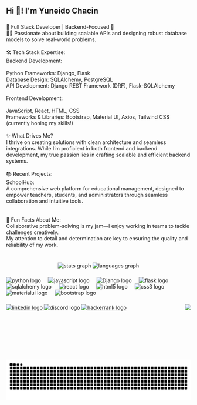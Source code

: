 <h2 align="left">Hi 👋! I'm Yuneido Chacin</h2>

###

<p align="left">🌟 Full Stack Developer | Backend-Focused 🚀<br>👨‍💻 Passionate about building scalable APIs and designing robust database models to solve real-world problems.<br><br>🛠️ Tech Stack Expertise:<br>Backend Development:<br><br>Python Frameworks: Django, Flask<br>Database Design: SQLAlchemy, PostgreSQL<br>API Development: Django REST Framework (DRF), Flask-SQLAlchemy<br><br>Frontend Development:<br><br>JavaScript, React, HTML, CSS<br>Frameworks & Libraries: Bootstrap, Material UI, Axios, Tailwind CSS (currently honing my skills!)<br><br>✨ What Drives Me?<br>I thrive on creating solutions with clean architecture and seamless integrations. While I’m proficient in both frontend and backend development, my true passion lies in crafting scalable and efficient backend systems.<br><br>📚 Recent Projects:<br>SchoolHub:<br>A comprehensive web platform for educational management, designed to empower teachers, students, and administrators through seamless collaboration and intuitive tools.<br><br><br>🔎 Fun Facts About Me:<br>Collaborative problem-solving is my jam—I enjoy working in teams to tackle challenges creatively.<br>My attention to detail and determination are key to ensuring the quality and reliability of my work.</p>

###

<br clear="both">

<div align="center">

  <img src="https://github-readme-stats.vercel.app/api?username=yjchf&hide_title=false&hide_rank=false&show_icons=true&include_all_commits=true&count_private=true&disable_animations=false&theme=dracula&locale=en&hide_border=false" height="150" alt="stats graph"  />
  <img src="https://github-readme-stats.vercel.app/api/top-langs?username=yjchf&locale=en&hide_title=false&layout=compact&card_width=320&langs_count=5&theme=dracula&hide_border=false" height="150" alt="languages graph"  />
</div>

###

<div align="left">
  <img src="https://cdn.jsdelivr.net/gh/devicons/devicon/icons/python/python-original.svg" height="30" alt="python logo"  />
  <img width="12" />
  <img src="https://cdn.jsdelivr.net/gh/devicons/devicon/icons/javascript/javascript-original.svg" height="30" alt="javascript logo"  />
  <img width="12" />
  <img src="https://skillicons.dev/icons?i=django" height="30" alt="Django logo"  />
  <img width="12" />
  <img src="https://skillicons.dev/icons?i=flask" height="30" alt="flask logo"  />
  <img width="12" />
  <img src="https://cdn.jsdelivr.net/gh/devicons/devicon/icons/sqlalchemy/sqlalchemy-original.svg" height="30" alt="sqlalchemy logo"  />
  <img width="12" />
  <img src="https://cdn.jsdelivr.net/gh/devicons/devicon/icons/react/react-original.svg" height="30" alt="react logo"  />
  <img width="12" />
  <img src="https://cdn.jsdelivr.net/gh/devicons/devicon/icons/html5/html5-original.svg" height="30" alt="html5 logo"  />
  <img width="12" />
  <img src="https://cdn.jsdelivr.net/gh/devicons/devicon/icons/css3/css3-original.svg" height="30" alt="css3 logo"  />
  <img width="12" />
  <img src="https://cdn.jsdelivr.net/gh/devicons/devicon/icons/materialui/materialui-original.svg" height="30" alt="materialui logo"  />
  <img width="12" />
  <img src="https://cdn.jsdelivr.net/gh/devicons/devicon/icons/bootstrap/bootstrap-original.svg" height="30" alt="bootstrap logo"  />
</div>

###

<img align="right" height="150" src="https://media0.giphy.com/media/v1.Y2lkPTc5MGI3NjExcnkydTFta3FxNGljdXJncHBteXdvNWQ3aW5pMzR4cHRlcXo3dXFlaCZlcD12MV9pbnRlcm5hbF9naWZfYnlfaWQmY3Q9Zw/NYnvbOCBu85Xy/giphy.webp"  />

###

<div align="left">
  <a href="https://linkedin.com/in/yuneidochacin" target="_blank">
    <img src="https://img.shields.io/static/v1?message=LinkedIn&logo=linkedin&label=&color=0077B5&logoColor=white&labelColor=&style=for-the-badge" height="35" alt="linkedin logo"  />
  </a>
  <img src="https://img.shields.io/static/v1?message=Living4ya&logo=discord&label=&color=7289DA&logoColor=white&labelColor=&style=for-the-badge" height="35" alt="discord logo"  />
  <a href="https://www.hackerrank.com/profile/yuneido_jchf" target="_blank">
    <img src="https://img.shields.io/static/v1?message=HackerRank&logo=hackerrank&label=&color=2EC866&logoColor=white&labelColor=&style=for-the-badge" height="35" alt="hackerrank logo"  />
  </a>
</div>

###

<br clear="both">

<img src="https://raw.githubusercontent.com/yjchf/yjchf/output/snake.svg" alt="Snake animation" />

###
